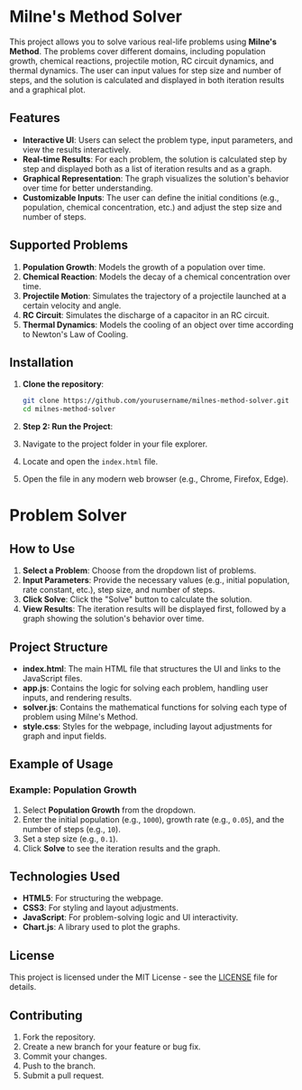 # Milne's Method Solver

This project allows you to solve various real-life problems using **Milne's Method**. The problems cover different domains, including population growth, chemical reactions, projectile motion, RC circuit dynamics, and thermal dynamics. The user can input values for step size and number of steps, and the solution is calculated and displayed in both iteration results and a graphical plot.

## Features

- **Interactive UI**: Users can select the problem type, input parameters, and view the results interactively.
- **Real-time Results**: For each problem, the solution is calculated step by step and displayed both as a list of iteration results and as a graph.
- **Graphical Representation**: The graph visualizes the solution's behavior over time for better understanding.
- **Customizable Inputs**: The user can define the initial conditions (e.g., population, chemical concentration, etc.) and adjust the step size and number of steps.

## Supported Problems

1. **Population Growth**: Models the growth of a population over time.
2. **Chemical Reaction**: Models the decay of a chemical concentration over time.
3. **Projectile Motion**: Simulates the trajectory of a projectile launched at a certain velocity and angle.
4. **RC Circuit**: Simulates the discharge of a capacitor in an RC circuit.
5. **Thermal Dynamics**: Models the cooling of an object over time according to Newton's Law of Cooling.

## Installation

1. **Clone the repository**:

   ```bash
   git clone https://github.com/yourusername/milnes-method-solver.git
   cd milnes-method-solver
   ```
2. **Step 2: Run the Project**:
1. Navigate to the project folder in your file explorer.
2. Locate and open the `index.html` file.
3. Open the file in any modern web browser (e.g., Chrome, Firefox, Edge).

# Problem Solver

## How to Use

1. **Select a Problem**: Choose from the dropdown list of problems.
2. **Input Parameters**: Provide the necessary values (e.g., initial population, rate constant, etc.), step size, and number of steps.
3. **Click Solve**: Click the "Solve" button to calculate the solution.
4. **View Results**: The iteration results will be displayed first, followed by a graph showing the solution's behavior over time.

## Project Structure

- **index.html**: The main HTML file that structures the UI and links to the JavaScript files.
- **app.js**: Contains the logic for solving each problem, handling user inputs, and rendering results.
- **solver.js**: Contains the mathematical functions for solving each type of problem using Milne's Method.
- **style.css**: Styles for the webpage, including layout adjustments for graph and input fields.

## Example of Usage

### Example: Population Growth

1. Select **Population Growth** from the dropdown.
2. Enter the initial population (e.g., `1000`), growth rate (e.g., `0.05`), and the number of steps (e.g., `10`).
3. Set a step size (e.g., `0.1`).
4. Click **Solve** to see the iteration results and the graph.

## Technologies Used

- **HTML5**: For structuring the webpage.
- **CSS3**: For styling and layout adjustments.
- **JavaScript**: For problem-solving logic and UI interactivity.
- **Chart.js**: A library used to plot the graphs.

## License

This project is licensed under the MIT License - see the [LICENSE](./LICENSE) file for details.

## Contributing

1. Fork the repository.
2. Create a new branch for your feature or bug fix.
3. Commit your changes.
4. Push to the branch.
5. Submit a pull request.
